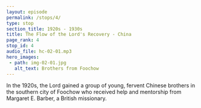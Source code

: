 ```yaml
---
layout: episode
permalink: /stops/4/
type: stop
section_title: 1920s - 1930s
title: The Flow of the Lord's Recovery - China
page_rank: 4
stop_id: 4
audio_file: hc-02-01.mp3
hero_images:
 - path: img-02-01.jpg
   alt_text: Brothers from Foochow
---
```


In the 1920s, the Lord gained a group of young, fervent Chinese brothers in the southern city of Foochow who received help and mentorship from Margaret E. Barber, a British missionary.

<!---
在1920年代，主在福州南方城市得著一班年輕又熱心的中國弟兄。他們從和受恩這位英國傳教士手中接受幫助和指導。
-->

<!--- TRANSCRIPT
In the early 1920s, the Lord gained a group of young, fervent Chinese brothers in the southern city of Foochow, among whom were Leland Wang, Watchman Nee, and Faithful Luke. They received help and mentorship from Margaret E. Barber, a British missionary with informal ties to the Plymouth Brethren. These young men, schoolmates from different cohorts at the Anglican Trinity College, grew up with a Western-style education. After graduation, they ardently consecrated their lives to preaching the gospel instead of pursuing more lucrative careers.
-->